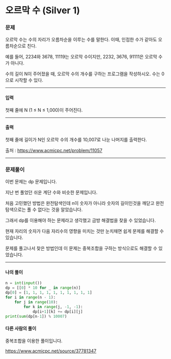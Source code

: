 # 오르막 수 (Silver 1)

### 문제

오르막 수는 수의 자리가 오름차순을 이루는 수를 말한다. 이때, 인접한 수가 같아도 오름차순으로 친다.

예를 들어, 2234와 3678, 11119는 오르막 수이지만, 2232, 3676, 91111은 오르막 수가 아니다.

수의 길이 N이 주어졌을 때, 오르막 수의 개수를 구하는 프로그램을 작성하시오. 수는 0으로 시작할 수 있다.

---

#### 입력

첫째 줄에 N (1 ≤ N ≤ 1,000)이 주어진다.

---

#### 출력

첫째 줄에 길이가 N인 오르막 수의 개수를 10,007로 나눈 나머지를 출력한다.

출처 : https://www.acmicpc.net/problem/11057

---

### 문제풀이

이번 문제는 dp 문제입니다.

지난 번 풀었던 쉬운 계단 수와 비슷한 문제입니다.

처음 고민했던 방법은 완전탐색인데 n이 숫자가 아니라 숫자의 길이인것을 깨닫고 완전탐색으로는 풀 수 없다는 것을 알았습니다.

그래서 dp를 이용해야 하는 문제라고 생각했고 금방 해결법을 찾을 수 있었습니다.

현재 자리의 숫자가 다음 자리수의 영향을 미치는 것만 눈치채면 쉽게 문제를 해결할 수 있습니다.

문제를 풀고나서 찾은 방법인데 이 문제는 중복조합을 구하는 방식으로도 해결할 수 있었습니다.

---

#### 나의 풀이

~~~python
n = int(input())
dp = [[0] * 10 for _ in range(n)]
dp[0] = [1, 1, 1, 1, 1, 1, 1, 1, 1, 1]
for i in range(n - 1):
    for j in range(10):
        for k in range(j, -1, -1):
            dp[i+1][k] += dp[i][j]
print(sum(dp[n-1]) % 10007)
~~~

#### 다른 사람의 풀이

중복조합을 이용한 풀이입니다.

https://www.acmicpc.net/source/37781347
